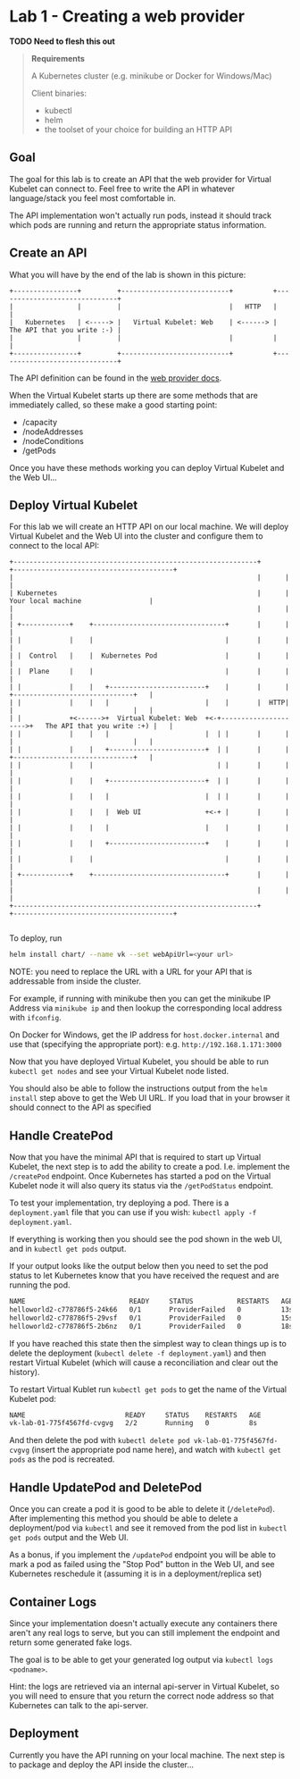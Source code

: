 # Lab 1 - Creating a web provider

**TODO Need to flesh this out**

> **Requirements**
>
> A Kubernetes cluster (e.g. minikube or Docker for Windows/Mac)
>
> Client binaries:
> - kubectl
> - helm
> - the toolset of your choice for building an HTTP API
>

## Goal

The goal for this lab is to create an API that the web provider for Virtual Kubelet can connect to.
Feel free to write the API in whatever language/stack you feel most comfortable in.

The API implementation won't actually run pods, instead it should track which pods are running and return the appropriate status information.

## Create an API

What you will have by the end of the lab is shown in this picture:

```diagram
+----------------+         +---------------------------+          +------------------------------+
|                |         |                           |   HTTP   |                              |
|   Kubernetes   | <-----> |   Virtual Kubelet: Web    | <------> |   The API that you write :-) |
|                |         |                           |          |                              |
+----------------+         +---------------------------+          +------------------------------+
```

The API definition can be found in the [web provider docs](https://github.com/virtual-kubelet/virtual-kubelet/tree/master/providers/web).

When the Virtual Kubelet starts up there are some methods that are immediately called, so these make a good starting point:

- /capacity
- /nodeAddresses
- /nodeConditions
- /getPods

Once you have these methods working you can deploy Virtual Kubelet and the Web UI...

## Deploy Virtual Kubelet

For this lab we will create an HTTP API on our local machine. We will deploy Virtual Kubelet and the Web UI into the cluster and configure them to connect to the local API:

```diagram
+-------------------------------------------------------------+      +----------------------------------------+
|                                                             |      |                                        |
| Kubernetes                                                  |      |     Your local machine                 |
|                                                             |      |                                        |
| +------------+    +---------------------------------+       |      |                                        |
| |            |    |                                 |       |      |                                        |
| |  Control   |    |  Kubernetes Pod                 |       |      |                                        |
| |  Plane     |    |                                 |       |      |                                        |
| |            |    |   +------------------------+    |       |      |     +------------------------------+   |
| |            |    |   |                        |    |       |  HTTP|     |                              |   |
| |            +<------>+  Virtual Kubelet: Web  +<-+--------------------->+   The API that you write :+) |   |
| |            |    |   |                        |  | |       |      |     |                              |   |
| |            |    |   +------------------------+  | |       |      |     +------------------------------+   |
| |            |    |                               | |       |      |                                        |
| |            |    |   +------------------------+  | |       |      |                                        |
| |            |    |   |                        |  | |       |      |                                        |
| |            |    |   |  Web UI                +<-+ |       |      |                                        |
| |            |    |   |                        |    |       |      |                                        |
| |            |    |   +------------------------+    |       |      |                                        |
| |            |    |                                 |       |      |                                        |
| +------------+    +---------------------------------+       |      |                                        |
|                                                             |      |                                        |
+-------------------------------------------------------------+      +----------------------------------------+


```

To deploy, run

```bash
helm install chart/ --name vk --set webApiUrl=<your url>
```

NOTE: you need to replace the URL with a URL for your API that is addressable from inside the cluster.

For example, if running with minikube then you can get the minikube IP Address via `minikube ip` and then lookup the corresponding local address with `ifconfig`.

On Docker for Windows, get the IP address for `host.docker.internal` and use that (specifying the appropriate port): e.g. `http://192.168.1.171:3000`

Now that you have deployed Virtual Kubelet, you should be able to run `kubectl get nodes` and see your Virtual Kubelet node listed.

You should also be able to follow the instructions output from the `helm install` step above to get the Web UI URL. If you load that in your browser it should connect to the API as specified

## Handle CreatePod

Now that you have the minimal API that is required to start up Virtual Kubelet, the next step is to add the ability to create a pod. I.e. implement the `/createPod` endpoint. Once Kubernetes has started a pod on the Virtual Kubelet node it will also query its status via the `/getPodStatus` endpoint.

To test your implementation, try deploying a pod. There is a `deployment.yaml` file that you can use if you wish: `kubectl apply -f deployment.yaml`.

If everything is working then you should see the pod shown in the web UI, and in `kubectl get pods` output.

If your output looks like the output below then you need to set the pod status to let Kubernetes know that you  have received the request and are running the pod.

```bash
NAME                          READY     STATUS           RESTARTS   AGE
helloworld2-c778786f5-24k66   0/1       ProviderFailed   0          13s
helloworld2-c778786f5-29vsf   0/1       ProviderFailed   0          15s
helloworld2-c778786f5-2b6nz   0/1       ProviderFailed   0          18s
```

If you have reached this state then the simplest way to clean things up is to delete the deployment (`kubectl delete -f deployment.yaml`) and then restart Virtual Kubelet (which will cause a reconciliation and clear out the history).

To restart Virtual Kublet run `kubectl get pods` to get the name of the Virtual Kubelet pod:

```bash
NAME                         READY     STATUS    RESTARTS   AGE
vk-lab-01-775f4567fd-cvgvg   2/2       Running   0          8s
```

And then delete the pod with `kubectl delete pod vk-lab-01-775f4567fd-cvgvg` (insert the appropriate pod name here), and watch with `kubectl get pods` as the pod is recreated.

## Handle UpdatePod and DeletePod

Once you can create a pod it is good to be able to delete it (`/deletePod`). After implementing this method you should be able to delete a deployment/pod via `kubectl` and see it removed from the pod list in `kubectl get pods` output and the Web UI.

As a bonus, if you implement the `/updatePod` endpoint you will be able to mark a pod as failed using the "Stop Pod" button in the Web UI, and see Kubernetes reschedule it (assuming it is in a deployment/replica set)

## Container Logs

Since your implementation doesn't actually execute any containers there aren't any real logs to serve, but you can still implement the endpoint and return some generated fake logs.

The goal is to be able to get your generated log output via `kubectl logs <podname>`.

Hint: the logs are retrieved via an internal api-server in Virtual Kubelet, so you will need to ensure that you return the correct node address so that Kubernetes can talk to the api-server.

## Deployment

Currently you have the API running on your local machine. The next step is to package and deploy the API inside the cluster...